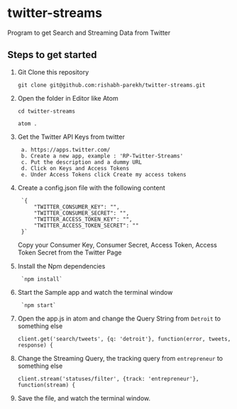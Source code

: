 # twitter-streams
Program to get Search and Streaming Data from Twitter

## Steps to get started
1. Git Clone this repository

    `git clone git@github.com:rishabh-parekh/twitter-streams.git`

2. Open the folder in Editor like Atom

    `cd twitter-streams`

    `atom .`

3. Get the Twitter API Keys from twitter

        a. https://apps.twitter.com/
        b. Create a new app, example : 'RP-Twitter-Streams'
        c. Put the description and a dummy URL
        d. Click on Keys and Access Tokens
        e. Under Access Tokens click Create my access tokens

4. Create a config.json file with the following content

        `{
        	"TWITTER_CONSUMER_KEY": "",
        	"TWITTER_CONSUMER_SECRET": "",
        	"TWITTER_ACCESS_TOKEN_KEY": "",
        	"TWITTER_ACCESS_TOKEN_SECRET": ""
        }`

    Copy your Consumer Key, Consumer Secret, Access Token, Access Token Secret from the Twitter Page

4. Install the Npm dependencies

        `npm install`

5. Start the Sample app and watch the terminal window

        `npm start`

6. Open the app.js in atom and change the Query String from `Detroit` to something else

    `client.get('search/tweets', {q: 'detroit'}, function(error, tweets, response) {`

7. Change the Streaming Query, the tracking query from `entrepreneur` to something else

     `client.stream('statuses/filter', {track: 'entrepreneur'},  function(stream) {`

8. Save the file, and watch the terminal window.
